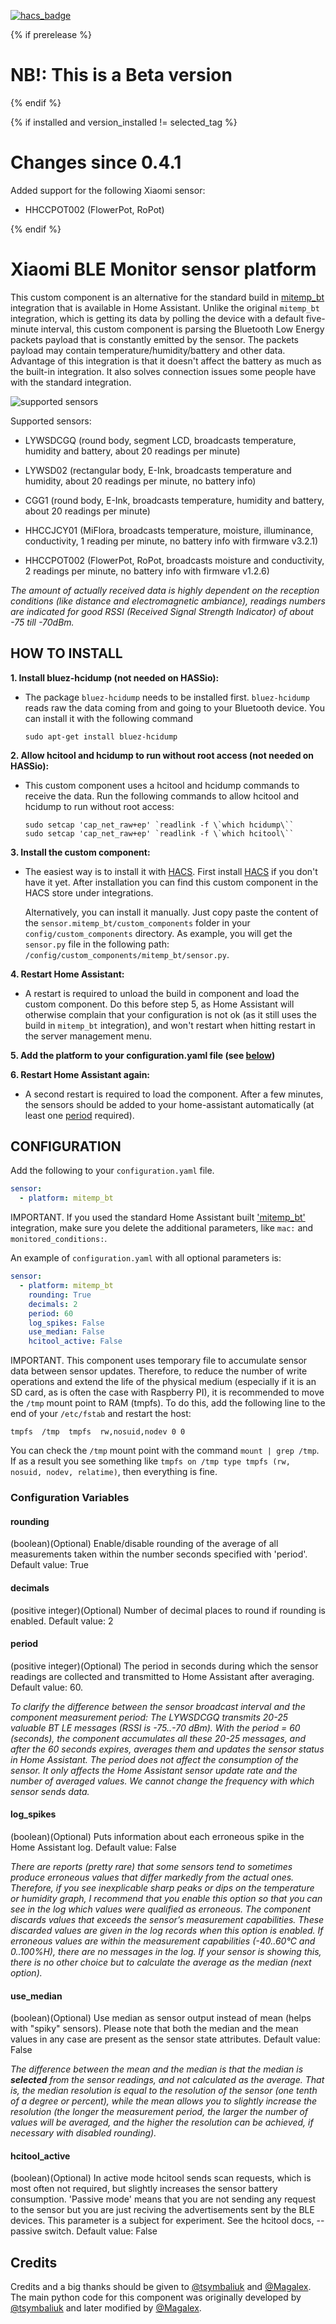 
[![hacs_badge](https://img.shields.io/badge/HACS-Custom-orange.svg)](https://github.com/custom-components/hacs)

{% if prerelease %}

# NB!: This is a Beta version

{% endif %}

{% if installed and version_installed != selected_tag %}

# Changes since 0.4.1

Added support for the following Xiaomi sensor:

- HHCCPOT002 (FlowerPot, RoPot)

{% endif %}

# Xiaomi BLE Monitor sensor platform

This custom component is an alternative for the standard build in [mitemp_bt](https://www.home-assistant.io/integrations/mitemp_bt/) integration that is available in Home Assistant. Unlike the original `mitemp_bt` integration, which is getting its data by polling the device with a default five-minute interval, this custom component is parsing the Bluetooth Low Energy packets payload that is constantly emitted by the sensor. The packets payload may contain temperature/humidity/battery and other data. Advantage of this integration is that it doesn't affect the battery as much as the built-in integration. It also solves connection issues some people have with the standard integration.

![supported sensors](https://raw.github.com/custom-components/sensor.mitemp_bt/master/sensors.jpg)

Supported sensors:

- LYWSDCGQ
 (round body, segment LCD, broadcasts temperature, humidity and battery, about 20 readings per minute)

- LYWSD02
 (rectangular body, E-Ink, broadcasts temperature and humidity, about 20 readings per minute, no battery info)

- CGG1
 (round body, E-Ink, broadcasts temperature, humidity and battery, about 20 readings per minute)

- HHCCJCY01
 (MiFlora, broadcasts temperature, moisture, illuminance, conductivity, 1 reading per minute, no battery info with firmware v3.2.1)

- HHCCPOT002
 (FlowerPot, RoPot, broadcasts moisture and conductivity, 2 readings per minute, no battery info with firmware v1.2.6)

 *The amount of actually received data is highly dependent on the reception conditions (like distance and electromagnetic ambiance), readings numbers are indicated for good RSSI (Received Signal Strength Indicator) of about -75 till -70dBm.*

## HOW TO INSTALL

**1. Install bluez-hcidump (not needed on HASSio):**

- The package `bluez-hcidump` needs to be installed first. `bluez-hcidump` reads raw the data coming from and going to your Bluetooth device. You can install it with the following command

     ```shell
     sudo apt-get install bluez-hcidump
     ```

**2. Allow hcitool and hcidump to run without root access (not needed on HASSio):**

- This custom component uses a hcitool and hcidump commands to receive the data. Run the following commands to allow hcitool and hcidump to run without root access:

     ```shell
     sudo setcap 'cap_net_raw+ep' `readlink -f \`which hcidump\``
     sudo setcap 'cap_net_raw+ep' `readlink -f \`which hcitool\``
     ```

**3. Install the custom component:**

- The easiest way is to install it with [HACS](https://hacs.netlify.com/). First install [HACS](https://hacs.netlify.com/) if you don't have it yet. After installation you can find this custom component in the HACS store under integrations.

     Alternatively, you can install it manually. Just copy paste the content of the `sensor.mitemp_bt/custom_components` folder in your `config/custom_components` directory.
     As example, you will get the `sensor.py` file in the following path: `/config/custom_components/mitemp_bt/sensor.py`.

**4. Restart Home Assistant:**

- A restart is required to unload the build in component and load the custom component. Do this before step 5, as Home Assistant will otherwise complain that your configuration is not ok (as it still uses the build in `mitemp_bt` integration), and won't restart when hitting restart in the server management menu.

**5. Add the platform to your configuration.yaml file (see [below](#configuration))**

**6. Restart Home Assistant again:**

- A second restart is required to load the component. After a few minutes, the sensors should be added to your home-assistant automatically (at least one [period](#period) required).

## CONFIGURATION

Add the following to your `configuration.yaml` file.

```yaml
sensor:
  - platform: mitemp_bt
```

IMPORTANT. If you used the standard Home Assistant built ['mitemp_bt'](https://www.home-assistant.io/integrations/mitemp_bt/) integration, make sure you delete the additional parameters, like `mac:` and `monitored_conditions:`.

An example of `configuration.yaml` with all optional parameters is:

```yaml
sensor:
  - platform: mitemp_bt
    rounding: True
    decimals: 2
    period: 60
    log_spikes: False
    use_median: False
    hcitool_active: False
```

IMPORTANT. This component uses temporary file to accumulate sensor data between sensor updates. Therefore, to reduce the number of write operations and extend the life of the physical medium (especially if it is an SD card, as is often the case with Raspberry PI), it is recommended to move the `/tmp` mount point to RAM (tmpfs). To do this, add the following line to the end of your `/etc/fstab` and restart the host:

```shell
tmpfs  /tmp  tmpfs  rw,nosuid,nodev 0 0
```

You can check the `/tmp` mount point with the command `mount | grep /tmp`. If as a result you see something like `tmpfs on /tmp type tmpfs (rw, nosuid, nodev, relatime)`, then everything is fine.

### Configuration Variables

#### rounding

  (boolean)(Optional) Enable/disable rounding of the average of all measurements taken within the number seconds specified with 'period'. Default value: True

#### decimals

  (positive integer)(Optional) Number of decimal places to round if rounding is enabled. Default value: 2

#### period

  (positive integer)(Optional) The period in seconds during which the sensor readings are collected and transmitted to Home Assistant after averaging. Default value: 60.

  *To clarify the difference between the sensor broadcast interval and the component measurement period: The LYWSDCGQ transmits 20-25 valuable BT LE messages (RSSI is -75..-70 dBm). With the period = 60 (seconds), the component accumulates all these 20-25 messages, and after the 60 seconds expires, averages them and updates the sensor status in Home Assistant. The period does not affect the consumption of the sensor. It only affects the Home Assistant sensor update rate and the number of averaged values. We cannot change the frequency with which sensor sends data.*

#### log_spikes

  (boolean)(Optional) Puts information about each erroneous spike in the Home Assistant log. Default value: False
  
  *There are reports (pretty rare) that some sensors tend to sometimes produce erroneous values that differ markedly from the actual ones. Therefore, if you see inexplicable sharp peaks or dips on the temperature or humidity graph, I recommend that you enable this option so that you can see in the log which values were qualified as erroneous. The component discards values that exceeds the sensor’s measurement capabilities. These discarded values are given in the log records when this option is enabled. If erroneous values are within the measurement capabilities (-40..60°C and 0..100%H), there are no messages in the log. If your sensor is showing this, there is no other choice but to calculate the average as the median (next option).*

#### use_median

  (boolean)(Optional) Use median as sensor output instead of mean (helps with "spiky" sensors). Please note that both the median and the mean values in any case are present as the sensor state attributes. Default value: False
  
  *The difference between the mean and the median is that the median is **selected** from the sensor readings, and not calculated as the average. That is, the median resolution is equal to the resolution of the sensor (one tenth of a degree or percent), while the mean allows you to slightly increase the resolution (the longer the measurement period, the larger the number of values will be averaged, and the higher the resolution can be achieved, if necessary with disabled rounding).*

#### hcitool_active

  (boolean)(Optional) In active mode hcitool sends scan requests, which is most often not required, but slightly increases the sensor battery consumption. 'Passive mode' means that you are not sending any request to the sensor but you are just reciving the advertisements sent by the BLE devices. This parameter is a subject for experiment. See the hcitool docs, --passive switch. Default value: False

## Credits

Credits and a big thanks should be given to [@tsymbaliuk](https://community.home-assistant.io/u/tsymbaliuk) and [@Magalex](https://community.home-assistant.io/u/Magalex). The main python code for this component was originally developed by [@tsymbaliuk](https://community.home-assistant.io/u/tsymbaliuk) and later modified by [@Magalex](https://community.home-assistant.io/u/Magalex).
